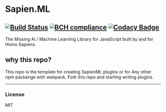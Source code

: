 # Sapien.ML
[![Build Status](https://travis-ci.org/SapienML/integration-test.svg?branch=master)](https://travis-ci.org/SapienML/integration-test) [![BCH compliance](https://bettercodehub.com/edge/badge/SapienML/integration-test?branch=master)](https://bettercodehub.com/)  [![Codacy Badge](https://api.codacy.com/project/badge/Grade/c644637cdcce4389a14cede309f6a458)](https://www.codacy.com/app/junaid1460/integration-test?utm_source=github.com&amp;utm_medium=referral&amp;utm_content=SapienML/integration-test&amp;utm_campaign=Badge_Grade)  
---
The Missing Ai / Machine Learning Library for JavaScript built by and for Homo Sapiens.

## why this repo?
This repo is the template for creating SapienML plugins or for Any other npm packange with webpack. Fork this repo and starting writing plugins.

---
### License
MIT
